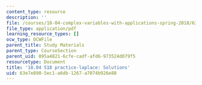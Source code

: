 ```yaml
---
content_type: resource
description: ''
file: /courses/18-04-complex-variables-with-applications-spring-2018/63e7e8905ec1a6db1267a7074b926e88_MIT18_04S18_practice-laplace-qa.pdf
file_type: application/pdf
learning_resource_types: []
ocw_type: OCWFile
parent_title: Study Materials
parent_type: CourseSection
parent_uid: 895a4821-6cfe-cadf-afd6-973524d079f5
resourcetype: Document
title: '18.04 S18 practice-laplace: Solutions'
uid: 63e7e890-5ec1-a6db-1267-a7074b926e88
---
```


